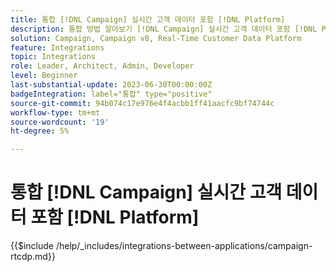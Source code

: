 ```yaml
---
title: 통합 [!DNL Campaign] 실시간 고객 데이터 포함 [!DNL Platform]
description: 통합 방법 알아보기 [!DNL Campaign] 실시간 고객 데이터 포함 [!DNL Platform].
solution: Campaign, Campaign v8, Real-Time Customer Data Platform
feature: Integrations
topic: Integrations
role: Leader, Architect, Admin, Developer
level: Beginner
last-substantial-update: 2023-06-30T00:00:00Z
badgeIntegration: label="통합" type="positive"
source-git-commit: 94b074c17e976e4f4acbb1ff41aacfc9bf74744c
workflow-type: tm+mt
source-wordcount: '19'
ht-degree: 5%

---
```



# 통합 [!DNL Campaign] 실시간 고객 데이터 포함 [!DNL Platform]

{{$include /help/_includes/integrations-between-applications/campaign-rtcdp.md}}
